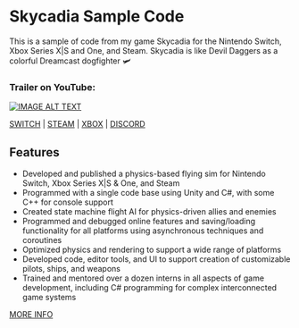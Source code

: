 # Skycadia Sample Code

This is a sample of code from my game Skycadia for the Nintendo Switch, Xbox Series X|S and One, and Steam. Skycadia is like Devil Daggers as a colorful Dreamcast dogfighter 🛩

### Trailer on YouTube:
[![IMAGE ALT TEXT](http://img.youtube.com/vi/gDtXkr43mto/0.jpg)](http://www.youtube.com/watch?v=gDtXkr43mto "Video Title")

[SWITCH](http://bit.ly/3RDHXxF) | [STEAM](http://bit.ly/32S03G2) | [XBOX](http://bit.ly/3aYlCsF) | [DISCORD](http://discord.gg/WKfCXKnh5b)

## Features
- Developed and published a physics-based flying sim for Nintendo Switch, Xbox Series X|S & One, and Steam
- Programmed with a single code base using Unity and C#, with some C++ for console support
- Created state machine flight AI for physics-driven allies and enemies
- Programmed and debugged online features and saving/loading functionality for all platforms using asynchronous techniques and coroutines
- Optimized physics and rendering to support a wide range of platforms
- Developed code, editor tools, and UI to support creation of customizable pilots, ships, and weapons
- Trained and mentored over a dozen interns in all aspects of game development, including C# programming for complex interconnected game systems

[MORE INFO]([https://www.google.com](https://iansnyder.games/#studionisse))
